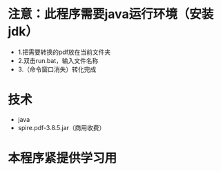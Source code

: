# 注意：此程序需要java运行环境（安装jdk）

- 1.把需要转换的pdf放在当前文件夹
- 2.双击run.bat，输入文件名称
- 3.（命令窗口消失）转化完成

# 技术
- java
- spire.pdf-3.8.5.jar（商用收费）

# 本程序紧提供学习用